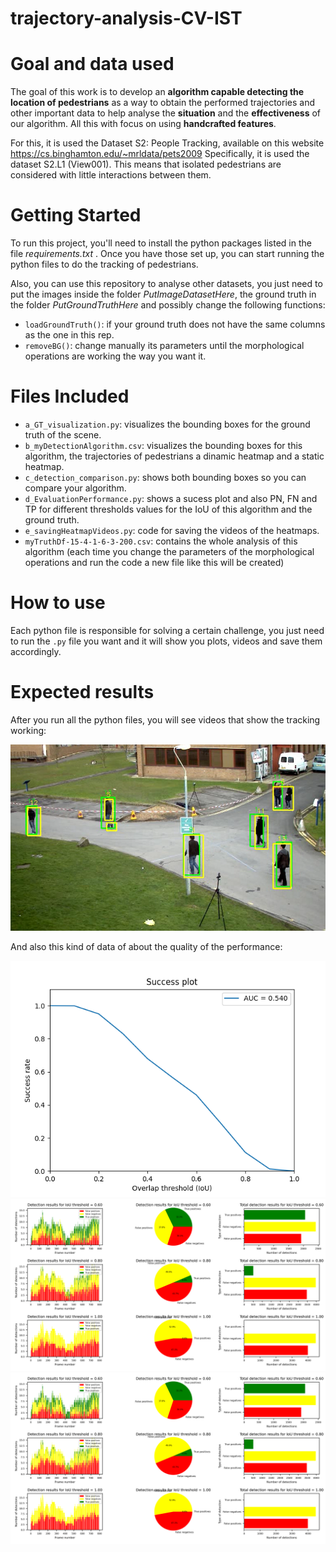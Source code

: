 # trajectory-analysis-CV-IST

# Goal and data used

The goal of this work is to develop an **algorithm capable detecting the location of pedestrians** as a way to obtain the performed trajectories and other important data to help analyse the **situation** and the **effectiveness** of our algorithm. All this with focus on using **handcrafted features**.

For this, it is used the Dataset S2: People Tracking, available on this website https://cs.binghamton.edu/~mrldata/pets2009
Specifically, it is used the dataset S2.L1 (View001). This means that isolated pedestrians are considered with little interactions between them.

# Getting Started

To run this project, you'll need to install the python packages listed in the file *requirements.txt* . Once you have those set up, you can start running the python files to do the tracking of pedestrians.

Also, you can use this repository to analyse other datasets, you just need to put the images inside the folder *PutImageDatasetHere*, the ground truth in the folder *PutGroundTruthHere* and possibly change the following functions:
- ``loadGroundTruth()``: if your ground truth does not have the same columns as the one in this rep.
- ``removeBG()``: change manually its parameters until the morphological operations are working the way you want it.

# Files Included

- ``a_GT_visualization.py``: visualizes the bounding boxes for the ground truth of the scene.
- ``b_myDetectionAlgorithm.csv``: visualizes the bounding boxes for this algorithm, the trajectories of pedestrians a dinamic heatmap and a static heatmap.
- ``c_detection_comparison.py``: shows both bounding boxes so you can compare your algorithm.
- ``d_EvaluationPerformance.py``: shows a sucess plot and also PN, FN and TP for different thresholds values for the IoU of this algorithm and the ground truth.
- ``e_savingHeatmapVideos.py``: code for saving the videos of the heatmaps.
- ``myTruthDf-15-4-1-6-3-200.csv``: contains the whole analysis of this algorithm (each time you change the parameters of the morphological operations and run the code a new file like this will be created)

# How to use

Each python file is responsible for solving a certain challenge, you just need to run the ``.py`` file you want and it will show you plots, videos and save them accordingly.

# Expected results

After you run all the python files, you will see videos that show the tracking working:

![Algorithm Comparisson - Example](My%20analysis%20results/AlgorithmComparissonExample.png)

And also this kind of data of about the quality of the performance:

![Sucess plot](My%20analysis%20results/success_plot.png)
![Algorithm Performance (low IoU)](My%20analysis%20results/EvaluationPerformance%20-%20high%20thresholds.png)
![Algorithm Performance (high IoU)](My%20analysis%20results/EvaluationPerformance%20-%20high%20thresholds.png)
